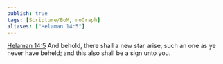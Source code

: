 ```yaml
---
publish: true
tags: [Scripture/BoM, noGraph]
aliases: ["Helaman 14:5"]
---
```

[Helaman 14:5](https://churchofjesuschrist.org/study/scriptures/bofm/hel/14?lang=eng&id=p5#p5) And behold, there shall a new star arise, such an one as ye never have beheld; and this also shall be a sign unto you.
